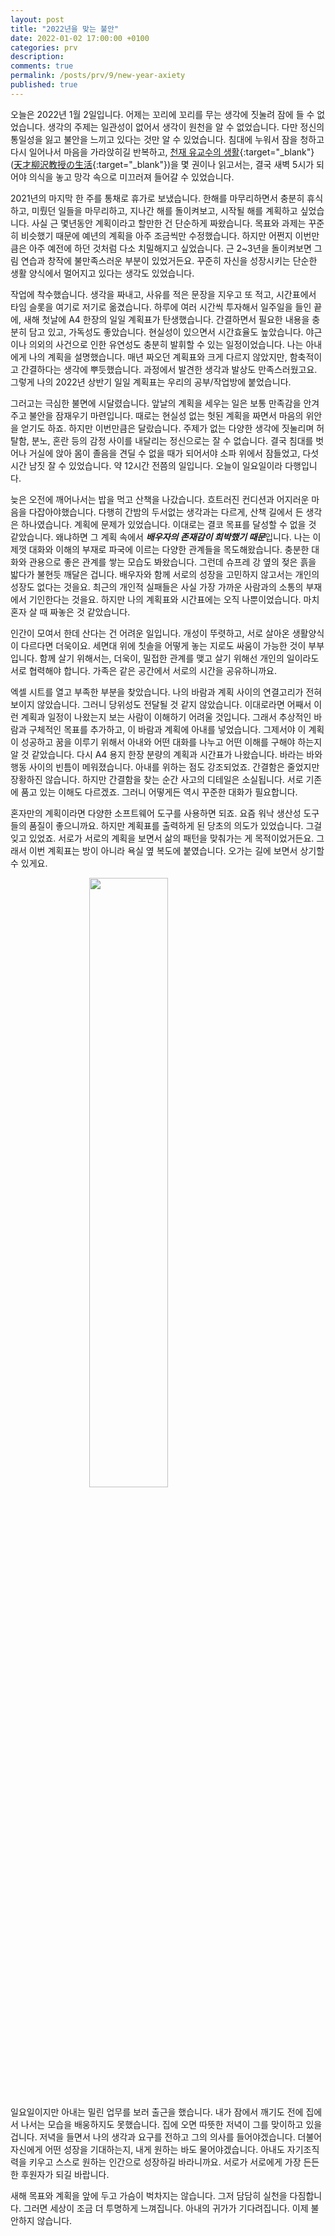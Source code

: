 ```yaml
---
layout: post
title: "2022년을 맞는 불안"
date: 2022-01-02 17:00:00 +0100
categories: prv
description: 
comments: true
permalink: /posts/prv/9/new-year-axiety
published: true
---
```


오늘은 2022년 1월 2일입니다. 어제는 꼬리에 꼬리를 무는 생각에 짓눌려 잠에 들 수 없었습니다. 생각의 주제는 일관성이 없어서 생각이 원천을 알 수 없었습니다. 다만 정신의 통일성을 잃고 불안을 느끼고 있다는 것만 알 수 있었습니다. 침대에 누워서 잠을 청하고 다시 일어나서 마음을 가라앉히길 반복하고, [천재 유교수의 생활](https://www.google.com/search?q=%EC%B2%9C%EC%9E%AC+%EC%9C%A0%EA%B5%90%EC%88%98%EC%9D%98+%EC%83%9D%ED%99%9C){:target="_blank"}([天才柳沢教授の生活](https://www.google.com/search?q=%E5%A4%A9%E6%89%8D%E6%9F%B3%E6%B2%A2%E6%95%99%E6%8E%88%E3%81%AE%E7%94%9F%E6%B4%BB){:target="_blank"})을 몇 권이나 읽고서는, 결국 새벽 5시가 되어야 의식을 놓고 망각 속으로 미끄러져 들어갈 수 있었습니다.

2021년의 마지막 한 주를 통채로 휴가로 보냈습니다. 한해를 마무리하면서 충분히 휴식하고, 미뤘던 일들을 마무리하고, 지나간 해를 돌이켜보고, 시작될 해를 계획하고 싶었습니다. 사실 근 몇년동안 계획이라고 할만한 건 단순하게 짜왔습니다. 목표와 과제는 꾸준히 비슷했기 때문에 예년의 계획을 아주 조금씩만 수정했습니다. 하지만 어쩐지 이번만큼은 아주 예전에 하던 것처럼 다소 치밀해지고 싶었습니다. 근 2~3년을 돌이켜보면 그림 연습과 창작에 불만족스러운 부분이 있었거든요. 꾸준히 자신을 성장시키는 단순한 생활 양식에서 멀어지고 있다는 생각도 있었습니다.

작업에 착수했습니다. 생각을 짜내고, 사유를 적은 문장을 지우고 또 적고, 시간표에서 타임 슬롯을 여기로 저기로 옮겼습니다. 하루에 여러 시간씩 투자해서 일주일을 들인 끝에, 새해 첫날에 A4 한장의 일일 계획표가 탄생했습니다. 간결하면서 필요한 내용을 충분히 담고 있고, 가독성도 좋았습니다. 현실성이 있으면서 시간효율도 높았습니다. 야근이나 의외의 사건으로 인한 유연성도 충분히 발휘할 수 있는 일정이었습니다. 나는 아내에게 나의 계획을 설명했습니다. 매년 짜오던 계획표와 크게 다르지 않았지만, 함축적이고 간결하다는 생각에 뿌듯했습니다. 과정에서 발견한 생각과 발상도 만족스러웠고요. 그렇게 나의 2022년 상반기 일일 계획표는 우리의 공부/작업방에 붙었습니다.

그러고는 극심한 불면에 시달렸습니다. 앞날의 계획을 세우는 일은 보통 만족감을 안겨주고 불안을 잠재우기 마련입니다. 때로는 현실성 없는 헛된 계획을 짜면서 마음의 위안을 얻기도 하죠. 하지만 이번만큼은 달랐습니다. 주제가 없는 다양한 생각에 짓눌리며 허탈함, 분노, 혼란 등의 감정 사이를 내달리는 정신으로는 잘 수 없습니다. 결국 침대를 벗어나 거실에 앉아 몸이 졸음을 견딜 수 없을 때가 되어서야 소파 위에서 잠들었고, 다섯 시간 남짓 잘 수 있었습니다. 약 12시간 전쯤의 일입니다. 오늘이 일요일이라 다행입니다.

늦은 오전에 깨어나서는 밥을 먹고 산책을 나갔습니다. 흐트러진 컨디션과 어지러운 마음을 다잡아야했습니다. 다행히 간밤의 두서없는 생각과는 다르게, 산책 길에서 든 생각은 하나였습니다. 계획에 문제가 있었습니다. 이대로는 결코 목표를 달성할 수 없을 것 같았습니다. 왜냐하면 그 계획 속에서 ***배우자의 존재감이 희박했기 때문***입니다. 나는 이제껏 대화와 이해의 부재로 파국에 이르는 다양한 관계들을 목도해왔습니다. 충분한 대화와 관용으로 좋은 관계를 쌓는 모습도 봐왔습니다. 그런데 슈프레 강 옆의 젖은 흙을 밟다가 불현듯 깨달은 겁니다. 배우자와 함께 서로의 성장을 고민하지 않고서는 개인의 성장도 없다는 것을요. 최근의 개인적 실패들은 사실 가장 가까운 사람과의 소통의 부재에서 기인한다는 것을요. 하지만 나의 계획표와 시간표에는 오직 나뿐이었습니다. 마치 혼자 살 때 짜놓은 것 같았습니다.

인간이 모여서 한데 산다는 건 어려운 일입니다. 개성이 뚜렷하고, 서로 살아온 생활양식이 다르다면 더욱이요. 세면대 위에 칫솔을 어떻게 놓는 지로도 싸움이 가능한 것이 부부입니다. 함께 살기 위해서는, 더욱이, 밀접한 관계를 맺고 살기 위해선 개인의 일이라도 서로 협력해야 합니다. 가족은 같은 공간에서 서로의 시간을 공유하니까요.

엑셀 시트를 열고 부족한 부분을 찾았습니다. 나의 바람과 계획 사이의 연결고리가 전혀 보이지 않았습니다. 그러니 당위성도 전달될 것 같지 않았습니다. 이대로라면 어째서 이런 계획과 일정이 나왔는지 보는 사람이 이해하기 어려울 것입니다. 그래서 추상적인 바람과 구체적인 목표를 추가하고, 이 바람과 계획에 아내를 넣었습니다. 그제서야 이 계획이 성공하고 꿈을 이루기 위해서 아내와 어떤 대화를 나누고 어떤 이해를 구해야 하는지 알 것 같았습니다. 다시 A4 용지 한장 분량의 계획과 시간표가 나왔습니다. 바라는 바와 행동 사이의 빈틈이 메워졌습니다. 아내를 위하는 점도 강조되었죠. 간결함은 줄었지만 장황하진 않습니다. 하지만 간결함을 찾는 순간 사고의 디테일은 소실됩니다. 서로 기존에 품고 있는 이해도 다르겠죠. 그러니 어떻게든 역시 꾸준한 대화가 필요합니다.

혼자만의 계획이라면 다양한 소프트웨어 도구를 사용하면 되죠. 요즘 워낙 생산성 도구들의 품질이 좋으니까요. 하지만 계획표를 출력하게 된 당초의 의도가 있었습니다. 그걸 잊고 있었죠. 서로가 서로의 계획을 보면서 삶의 패턴을 맞춰가는 게 목적이었거든요. 그래서 이번 계획표는 방이 아니라 욕실 옆 복도에 붙였습니다. 오가는 길에 보면서 상기할 수 있게요. 

<img src="../../../assets/2022-01-02-fig-01.jpg" style="display:block; margin-left:auto; margin-right:auto; width: 50%;">

일요일이지만 아내는 밀린 업무를 보러 출근을 했습니다. 내가 잠에서 깨기도 전에 집에서 나서는 모습을 배웅하지도 못했습니다. 집에 오면 따뜻한 저녁이 그를 맞이하고 있을 겁니다. 저녁을 들면서 나의 생각과 요구를 전하고 그의 의사를 들어야겠습니다. 더불어 자신에게 어떤 성장을 기대하는지, 내게 원하는 바도 물어야겠습니다. 아내도 자기조직력을 키우고 스스로 원하는 인간으로 성장하길 바라니까요. 서로가 서로에게 가장 든든한 후원자가 되길 바랍니다.

새해 목표와 계획을 앞에 두고 가슴이 벅차지는 않습니다. 그저 담담히 실천을 다짐합니다. 그러면 세상이 조금 더 투명하게 느껴집니다. 아내의 귀가가 기다려집니다. 이제 불안하지 않습니다.